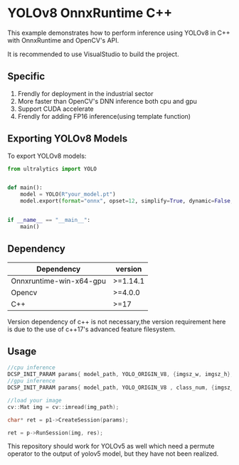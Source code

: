 # YOLOv8 OnnxRuntime C++

This example demonstrates how to perform inference using YOLOv8 in C++ with OnnxRuntime and OpenCV's API.

It is recommended to use VisualStudio to build the project.

## Specific

1. Frendly for deployment in the industrial sector
2. More faster than OpenCV's DNN inference both cpu and gpu
3. Support CUDA accelerate
4. Frendly for adding FP16 inference(using template function)

## Exporting YOLOv8 Models

To export YOLOv8 models:

```python
from ultralytics import YOLO


def main():
    model = YOLO(R"your_model.pt")
    model.export(format="onnx", opset=12, simplify=True, dynamic=False, imgsz=640)


if __name__ == "__main__":
    main()
```


## Dependency
| Dependency | version |
| --- | --- |
| Onnxruntime-win-x64-gpu | >=1.14.1 |
| Opencv | >=4.0.0 |
| C++ | >=17 |

Version dependency of c++ is not necessary,the version requirement here is due to the use of c++17's advanced feature filesystem.


## Usage

```c++
//cpu inference
DCSP_INIT_PARAM params{ model_path, YOLO_ORIGIN_V8, {imgsz_w, imgsz_h}, class_num, 0.1, 0.5, false};
//gpu inference
DCSP_INIT_PARAM params{ model_path, YOLO_ORIGIN_V8 , class_num, {imgsz_w, imgsz_h}, 0.1, 0.5, true};

//load your image
cv::Mat img = cv::imread(img_path);

char* ret = p1->CreateSession(params);

ret = p->RunSession(img, res);
```



This repository should work for YOLOv5 as well which need a permute operator to the output of yolov5 model, but they have not been realized.

